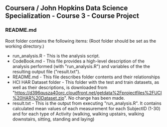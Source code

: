 ## Coursera / John Hopkins Data Science Specialization - Course 3 - Course Project

### README.md

Root folder contains the following items:
(Root folder should be set as the working directory.)
* run_analysis.R - This is the analysis script.
* CodeBook.md - This file provides a high-level description of the analysis performed (with "run_analysis.R") and variables of the the resulting output file ("result.txt").
* README.md - This file describes folder contents and their relationships
* HCI HAR Dataset folder - This folder with the test and train datasets, as well as their descriptions, is downloaded from "https://d396qusza40orc.cloudfront.net/getdata%2Fprojectfiles%2FUCI%20HAR%20Dataset.zip". No change has been made. 
* result.txt - This is the output from executing "run_analysis.R". It contains calculated mean values of each measurement for each SubjectID (1-30) and for each type of Activity (walking, walking upstairs, walking downstairs, sitting, standing and laying) 
